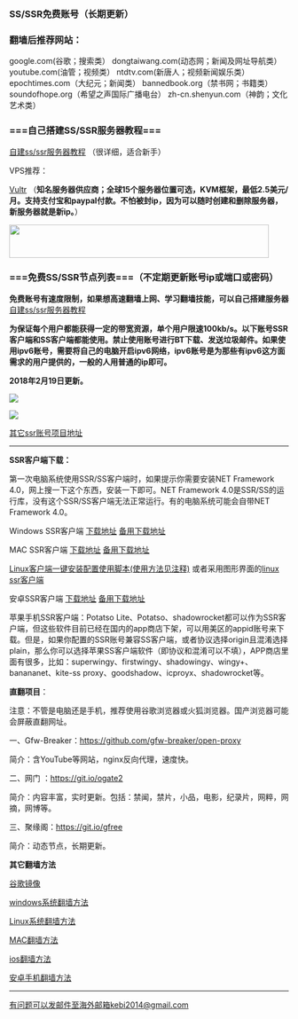 ### SS/SSR免费账号（长期更新）

### 翻墙后推荐网站：

google.com(谷歌；搜索类） dongtaiwang.com(动态网；新闻及网址导航类）  youtube.com(油管；视频类）  ntdtv.com(新唐人；视频新闻娱乐类）    epochtimes.com（大纪元；新闻类）   bannedbook.org（禁书网；书籍类）   soundofhope.org（希望之声国际广播电台）
    zh-cn.shenyun.com（神韵；文化艺术类）



### ===自己搭建SS/SSR服务器教程===

[自建ss/ssr服务器教程](https://github.com/Alvin9999/new-pac/wiki/%E8%87%AA%E5%BB%BAss%E6%9C%8D%E5%8A%A1%E5%99%A8%E6%95%99%E7%A8%8B) （很详细，适合新手）

VPS推荐：

[Vultr](http://www.vultr.com/?ref=7048874) （**知名服务器供应商；全球15个服务器位置可选，KVM框架，最低2.5美元/月。支持支付宝和paypal付款。不怕被封ip，因为可以随时创建和删除服务器，新服务器就是新ip。**）

<a href="https://www.vultr.com/?ref=7048874"><img src="https://www.vultr.com/media/banner_2.png" width="468" height="60"></a>


### ===免费SS/SSR节点列表===（不定期更新账号ip或端口或密码）

**免费账号有速度限制，如果想高速翻墙上网、学习翻墙技能，可以自己搭建服务器**[自建ss/ssr服务器教程](https://github.com/Alvin9999/new-pac/wiki/%E8%87%AA%E5%BB%BAss%E6%9C%8D%E5%8A%A1%E5%99%A8%E6%95%99%E7%A8%8B) 

**为保证每个用户都能获得一定的带宽资源，单个用户限速100kb/s。以下账号SSR客户端和SS客户端都能使用。禁止使用账号进行BT下载、发送垃圾邮件。如果使用ipv6账号，需要将自己的电脑开启ipv6网络，ipv6账号是为那些有ipv6这方面需求的用户提供的，一般的人用普通的ip即可。**

**2018年2月19日更新。**

![](https://raw.githubusercontent.com/Alvin9999/PAC/master/ss/ssr3373.PNG)

![](https://raw.githubusercontent.com/Alvin9999/PAC/master/ss/ssr3374.PNG)

[其它ssr账号项目地址](https://github.com/gfw-breaker/ssr-accounts)

***


**SSR客户端下载：**

第一次电脑系统使用SSR/SS客户端时，如果提示你需要安装NET Framework 4.0，网上搜一下这个东西，安装一下即可。NET Framework 4.0是SSR/SS的运行库，没有这个SSR/SS客户端无法正常运行。有的电脑系统可能会自带NET Framework 4.0。

Windows SSR客户端 [下载地址](https://github.com/shadowsocksr-backup/shadowsocksr-csharp/releases) [备用下载地址](https://nofile.io/f/6Jm7WJCyOVv/ShadowsocksR-4.7.0-win.7z)

MAC SSR客户端 [下载地址](https://github.com/shadowsocksr-backup/ShadowsocksX-NG/releases) [备用下载地址](https://nofile.io/f/jgMWFwCBonU#ab0d3c3b6ac54482)

[Linux客户端一键安装配置使用脚本(使用方法见注释)](https://github.com/the0demiurge/CharlesScripts/blob/master/charles/bin/ssr) 或者采用图形界面的[linux ssr客户端](https://github.com/erguotou520/electron-ssr/releases)

安卓SSR客户端 [下载地址](https://github.com/shadowsocksr-backup/shadowsocksr-android/releases/download/3.4.0.8/shadowsocksr-release.apk) [备用下载地址](https://nofile.io/f/rvTJoj0h5GC/shadowsocksr-release.apk) 

苹果手机SSR客户端：Potatso Lite、Potatso、shadowrocket都可以作为SSR客户端，但这些软件目前已经在国内的app商店下架，可以用美区的appid账号来下载。但是，如果你配置的SSR账号兼容SS客户端，或者协议选择origin且混淆选择plain，那么你可以选择苹果SS客户端软件（即协议和混淆可以不填），APP商店里面有很多，比如：superwingy、firstwingy、shadowingy、wingy+、banananet、kite-ss proxy、goodshadow、icproyx、shadowrocket等。


**直翻项目**：

注意：不管是电脑还是手机，推荐使用谷歌浏览器或火狐浏览器。国产浏览器可能会屏蔽直翻网址。

一、Gfw-Breaker：https://github.com/gfw-breaker/open-proxy

简介：含YouTube等网站，nginx反向代理，速度快。

二、网门 ：https://git.io/ogate2

简介：内容丰富，实时更新。包括：禁闻，禁片，小品，电影，纪录片，网粹，网摘，网博等。

三、聚缘阁：https://git.io/gfree

简介：动态节点，长期更新。


**其它翻墙方法**

[谷歌镜像](https://github.com/Alvin9999/new-pac/wiki/%E8%B0%B7%E6%AD%8C%E9%95%9C%E5%83%8F) 

[windows系统翻墙方法](https://github.com/Alvin9999/new-pac/wiki)

[Linux系统翻墙方法](https://github.com/Alvin9999/new-pac/wiki/Linux%E7%B3%BB%E7%BB%9F%E7%BF%BB%E5%A2%99%E6%96%B9%E6%B3%95)

[MAC翻墙方法](https://github.com/Alvin9999/new-pac/wiki/%E8%8B%B9%E6%9E%9C%E7%94%B5%E8%84%91MAC%E7%BF%BB%E5%A2%99%E8%BD%AF%E4%BB%B6) 

[ios翻墙方法](https://github.com/Alvin9999/new-pac/wiki/%E8%8B%B9%E6%9E%9C%E6%89%8B%E6%9C%BA%E7%BF%BB%E5%A2%99%E8%BD%AF%E4%BB%B6)  

[安卓手机翻墙方法](https://github.com/Alvin9999/new-pac/wiki/%E5%AE%89%E5%8D%93%E6%89%8B%E6%9C%BA%E7%89%88)


***

有问题可以发邮件至海外邮箱kebi2014@gmail.com